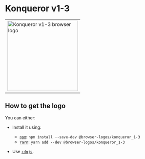 Konqueror v1-3
==============

<!-- markdownlint-disable line-length no-inline-html -->
<table>
    <tr height=240>
        <td>
            <a href="https://github.com/alrra/browser-logos/tree/4319df82bf5cb7313dd6e63cdb312fd818dea79a/src/archive/konqueror_1-3">
                <img width=230 src="https://raw.githubusercontent.com/alrra/browser-logos/4319df82bf5cb7313dd6e63cdb312fd818dea79a/src/archive/konqueror_1-3/konqueror_1-3.svg?sanitize=true" alt="Konqueror v1-3 browser logo">
            </a>
        </td>
    </tr>
</table>
<!-- markdownlint-enable line-length no-inline-html -->

How to get the logo
-------------------

You can either:

* Install it using:

  * [`npm`][npm]: `npm install --save-dev @browser-logos/konqueror_1-3`
  * [`Yarn`][yarn]: `yarn add --dev @browser-logos/konqueror_1-3`

* Use [`cdnjs`][cdnjs].

<!-- Link labels: -->

[cdnjs]: https://cdnjs.com/libraries/browser-logos
[npm]: https://www.npmjs.com/
[yarn]: https://yarnpkg.com/

